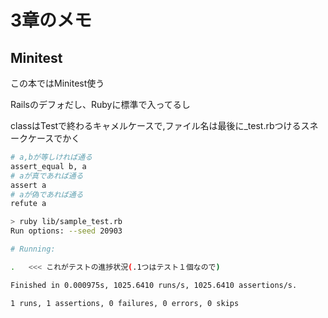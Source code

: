 # 3章のメモ

## Minitest

この本ではMinitest使う

Railsのデフォだし、Rubyに標準で入ってるし

classはTestで終わるキャメルケースで,ファイル名は最後に_test.rbつけるスネークケースでかく  

```ruby
# a,bが等しければ通る
assert_equal b, a
# aが真であれば通る
assert a
# aが偽であれば通る
refute a 
```

```bash
> ruby lib/sample_test.rb 
Run options: --seed 20903

# Running:

.   <<< これがテストの進捗状況(.1つはテスト１個なので)

Finished in 0.000975s, 1025.6410 runs/s, 1025.6410 assertions/s.

1 runs, 1 assertions, 0 failures, 0 errors, 0 skips
```